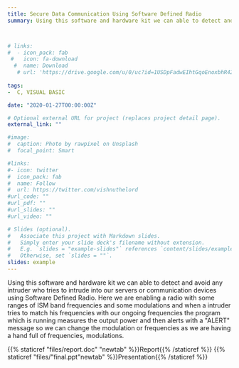 ```yaml
---
title: Secure Data Communication Using Software Defined Radio
summary: Using this software and hardware kit we can able to detect and avoid any intruder who tries to intrude into our servers or communication devices using Software Defined Radio. Here we are enabling a radio with some ranges of ISM band frequencies and some modulations and when a intruder tries to match his frequencies with our ongoing frequencies the program which is running measures the output power and then alerts with a "ALERT" message so we can change the modulation or frequencies as we are having a hand full of frequencies, modulations.



# links:
#  - icon_pack: fab
 #   icon: fa-download
  #  name: Download
   # url: 'https://drive.google.com/u/0/uc?id=1USDpFadwEIhtGqoEnoxbhR429DSGPzM2&export=download/'
    
tags:
-  C, VISUAL BASIC

date: "2020-01-27T00:00:00Z"

# Optional external URL for project (replaces project detail page).
external_link: ""

#image:
#  caption: Photo by rawpixel on Unsplash
#  focal_point: Smart

#links:
#- icon: twitter
#  icon_pack: fab
#  name: Follow
#  url: https://twitter.com/vishnuthelord
#url_code: ""
#url_pdf: ""
#url_slides: ""
#url_video: ""

# Slides (optional).
#   Associate this project with Markdown slides.
#   Simply enter your slide deck's filename without extension.
#   E.g. `slides = "example-slides"` references `content/slides/example-slides.md`.
#   Otherwise, set `slides = ""`.
slides: example
---
```

Using this software and hardware kit we can able to detect and avoid any intruder who tries to intrude into our servers or communication devices using Software Defined Radio. Here we are enabling a radio with some ranges of ISM band frequencies and some modulations and when a intruder tries to match his frequencies with our ongoing frequencies the program which is running measures the output power and then alerts with a "ALERT" message so we can change the modulation or frequencies as we are having a hand full of frequencies, modulations.

{{% staticref "files/report.doc" "newtab" %}}Report{{% /staticref %}}
{{% staticref "files/"final.ppt"newtab" %}}Presentation{{% /staticref %}}
